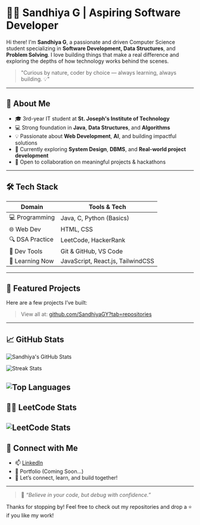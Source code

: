 # 👩‍💻 Sandhiya G | Aspiring Software Developer

Hi there! I'm **Sandhiya G**, a passionate and driven Computer Science student specializing in **Software Development, Data Structures**, and **Problem Solving**. I love building things that make a real difference and exploring the depths of how technology works behind the scenes.

> "Curious by nature, coder by choice — always learning, always building. 💡"

---

## 🌱 About Me

- 🎓 3rd-year IT student at **St. Joseph's Institute of Technology**
- 💻 Strong foundation in **Java**, **Data Structures**, and **Algorithms**
- 💡 Passionate about **Web Development**, **AI**, and building impactful solutions
- 🧠 Currently exploring **System Design**, **DBMS**, and **Real-world project development**
- 🤝 Open to collaboration on meaningful projects & hackathons

---

## 🛠 Tech Stack

| Domain           | Tools & Tech                                                                 |
|------------------|-------------------------------------------------------------------------------|
| 💻 Programming   | Java, C, Python (Basics)                                                      |
| 🌐 Web Dev       | HTML, CSS                                |
| 🔍 DSA Practice  | LeetCode, HackerRank                                             |
| 🧰 Dev Tools     | Git & GitHub, VS Code                                        |
| 🧠 Learning Now  | JavaScript, React.js, TailwindCSS                                |

---

## 🧩 Featured Projects

Here are a few projects I’ve built:


> View all at: [github.com/SandhiyaGY?tab=repositories](https://github.com/SandhiyaGY?tab=repositories)

---

## 📈 GitHub Stats

![Sandhiya's GitHub Stats](https://github-readme-stats.vercel.app/api?username=SandhiyaGY&show_icons=true&theme=radical)

![Streak Stats](https://github-readme-streak-stats.herokuapp.com/?user=SandhiyaGY&theme=dark)

![Top Languages](https://github-readme-stats.vercel.app/api/top-langs/?username=SandhiyaGY&layout=compact&theme=radical)
---

## 👩‍💻 LeetCode Stats
![LeetCode Stats](https://leetcard.jacoblin.cool/sandhiya_gurumoorthy?theme=dark&ext=heatmap)
---

## 🔗 Connect with Me

- 📫 [LinkedIn](https://www.linkedin.com/in/sandhiya-gurumoorthy-16ab0a295/)
- 💼 Portfolio (Coming Soon...)
- 💬 Let’s connect, learn, and build together!

---

> 🌸 *“Believe in your code, but debug with confidence.”*

Thanks for stopping by! Feel free to check out my repositories and drop a ⭐ if you like my work!
